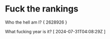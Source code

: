 # Fuck the rankings

Who the hell am I?
{ 2628926 }

What fucking year is it?
[ 2024-07-31T04:08:29Z ]
